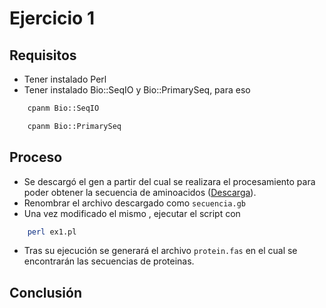 # Ejercicio 1

## Requisitos

-   Tener instalado Perl
-   Tener instalado Bio::SeqIO y Bio::PrimarySeq, para eso

```bash
    cpanm Bio::SeqIO
```

```bash
    cpanm Bio::PrimarySeq
```

## Proceso

-   Se descargó el gen a partir del cual se realizara el procesamiento para poder obtener la secuencia de aminoacidos ([Descarga](https://www.ncbi.nlm.nih.gov/nuccore/NM_001388492.1)).
-   Renombrar el archivo descargado como `secuencia.gb`
-   Una vez modificado el mismo , ejecutar el script con

```bash
    perl ex1.pl
```

-   Tras su ejecución se generará el archivo `protein.fas` en el cual se encontrarán las secuencias de proteinas.

## Conclusión
